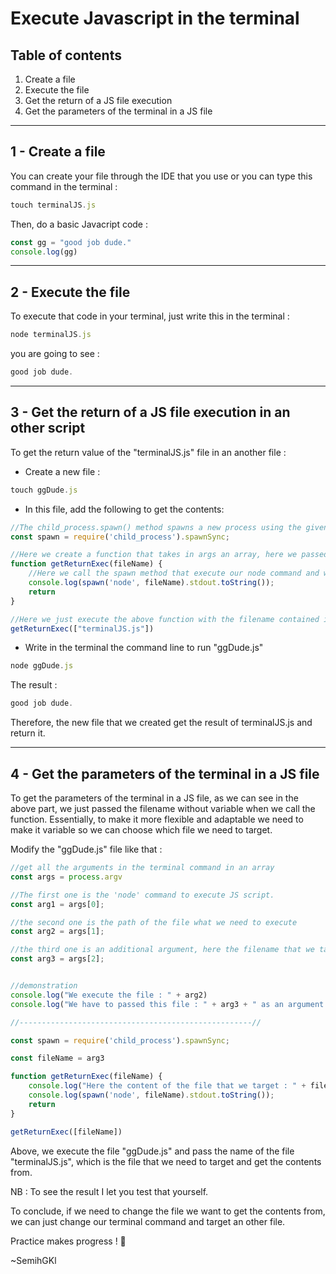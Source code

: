 # Execute Javascript in the terminal

## Table of contents

1. Create a file
2. Execute the file
3. Get the return of a JS file execution
4. Get the parameters of the terminal in a JS file

-------------------

## 1 - Create a file

You can create your file through the IDE that you use or you can type this command in the terminal :

```js
touch terminalJS.js
```

Then, do a basic Javacript code :

```js
const gg = "good job dude."
console.log(gg)
```

-------------------

## 2 - Execute the file

To execute that code in your terminal, just write this in the terminal :

```js
node terminalJS.js
```

you are going to see :

```js
good job dude.
```

-------------------

## 3 - Get the return of a JS file execution in an other script

To get the return value of the "terminalJS.js" file in an another file :

- Create a new file :

```js
touch ggDude.js
```

- In this file, add the following to get the contents:

```js
//The child_process.spawn() method spawns a new process using the given command, with command-line arguments in args, but the spawnAsync function will not return until the child process has fully closed.
const spawn = require('child_process').spawnSync;

//Here we create a function that takes in args an array, here we passed just the filename and no more because terminalJS.js file don't need argument for its execution
function getReturnExec(fileName) {
    //Here we call the spawn method that execute our node command and we log the result
    console.log(spawn('node', fileName).stdout.toString());
    return 
}

//Here we just execute the above function with the filename contained in an array by reason of the spawnSync function need in second argument the arguments of our command that we need to execute
getReturnExec(["terminalJS.js"])
```

- Write in the terminal the command line to run "ggDude.js"

```js
node ggDude.js
```

The result :

```js
good job dude.
```

Therefore, the new file that we created get the result of terminalJS.js and return it.

-------------------

## 4 - Get the parameters of the terminal in a JS file

To get the parameters of the terminal in a JS file, as we can see in the above part, we just passed the filename without variable when we call the function.
Essentially, to make it more flexible and adaptable we need to make it variable so we can choose which file we need to target.

Modify the "ggDude.js" file like that :

```js
//get all the arguments in the terminal command in an array
const args = process.argv

//The first one is the 'node' command to execute JS script.
const arg1 = args[0];

//the second one is the path of the file what we need to execute
const arg2 = args[1];

//the third one is an additional argument, here the filename that we target, to get its content
const arg3 = args[2];


//demonstration
console.log("We execute the file : " + arg2)
console.log("We have to passed this file : " + arg3 + " as an argument.");

//----------------------------------------------------//

const spawn = require('child_process').spawnSync;

const fileName = arg3

function getReturnExec(fileName) {
    console.log("Here the content of the file that we target : " + fileName);
    console.log(spawn('node', fileName).stdout.toString());
    return 
}

getReturnExec([fileName])
```

Above, we execute the file "ggDude.js" and pass the name of the file "terminalJS.js", which is the file that we need to target and get the contents from.

NB : To see the result I let you test that yourself.

To conclude, if we need to change the file  we want to get the contents from, we can just change our terminal command and target an other file.

Practice makes progress ! :muscle:
  
~SemihGKl
